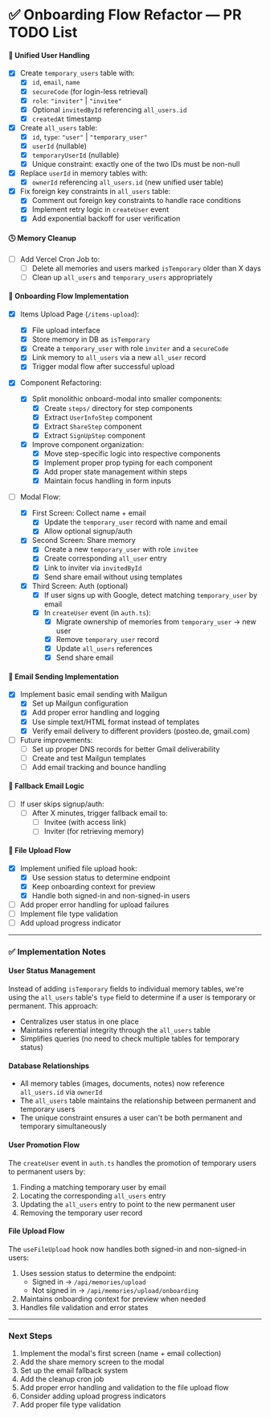 # ✅ Onboarding Flow Refactor — PR TODO List

#### 🧠 Unified User Handling

- [x] Create `temporary_users` table with:
  - [x] `id`, `email`, `name`
  - [x] `secureCode` (for login-less retrieval)
  - [x] `role`: `"inviter"` | `"invitee"`
  - [x] Optional `invitedById` referencing `all_users.id`
  - [x] `createdAt` timestamp
- [x] Create `all_users` table:
  - [x] `id`, `type`: `"user"` | `"temporary_user"`
  - [x] `userId` (nullable)
  - [x] `temporaryUserId` (nullable)
  - [x] Unique constraint: exactly one of the two IDs must be non-null
- [x] Replace `userId` in memory tables with:
  - [x] `ownerId` referencing `all_users.id` (new unified user table)
- [x] Fix foreign key constraints in `all_users` table:
  - [x] Comment out foreign key constraints to handle race conditions
  - [x] Implement retry logic in `createUser` event
  - [x] Add exponential backoff for user verification

#### 🕓 Memory Cleanup

- [ ] Add Vercel Cron Job to:
  - [ ] Delete all memories and users marked `isTemporary` older than X days
  - [ ] Clean up `all_users` and `temporary_users` appropriately

#### 🧩 Onboarding Flow Implementation

- [x] Items Upload Page (`/items-upload`):

  - [x] File upload interface
  - [x] Store memory in DB as `isTemporary`
  - [x] Create a `temporary_user` with role `inviter` and a `secureCode`
  - [x] Link memory to `all_users` via a new `all_user` record
  - [x] Trigger modal flow after successful upload

- [x] Component Refactoring:

  - [x] Split monolithic onboard-modal into smaller components:
    - [x] Create `steps/` directory for step components
    - [x] Extract `UserInfoStep` component
    - [x] Extract `ShareStep` component
    - [x] Extract `SignUpStep` component
  - [x] Improve component organization:
    - [x] Move step-specific logic into respective components
    - [x] Implement proper prop typing for each component
    - [x] Add proper state management within steps
    - [x] Maintain focus handling in form inputs

- [ ] Modal Flow:
  - [x] First Screen: Collect name + email
    - [x] Update the `temporary_user` record with name and email
    - [x] Allow optional signup/auth
  - [x] Second Screen: Share memory
    - [x] Create a new `temporary_user` with role `invitee`
    - [x] Create corresponding `all_user` entry
    - [x] Link to inviter via `invitedById`
    - [x] Send share email without using templates
  - [x] Third Screen: Auth (optional)
    - [x] If user signs up with Google, detect matching `temporary_user` by email
    - [x] In `createUser` event (in `auth.ts`):
      - [x] Migrate ownership of memories from `temporary_user` → new user
      - [x] Remove `temporary_user` record
      - [x] Update `all_users` references
      - [x] Send share email

#### 📨 Email Sending Implementation

- [x] Implement basic email sending with Mailgun
  - [x] Set up Mailgun configuration
  - [x] Add proper error handling and logging
  - [x] Use simple text/HTML format instead of templates
  - [x] Verify email delivery to different providers (posteo.de, gmail.com)
- [ ] Future improvements:
  - [ ] Set up proper DNS records for better Gmail deliverability
  - [ ] Create and test Mailgun templates
  - [ ] Add email tracking and bounce handling

#### 📨 Fallback Email Logic

- [ ] If user skips signup/auth:
  - [ ] After X minutes, trigger fallback email to:
    - [ ] Invitee (with access link)
    - [ ] Inviter (for retrieving memory)

#### 🔄 File Upload Flow

- [x] Implement unified file upload hook:
  - [x] Use session status to determine endpoint
  - [x] Keep onboarding context for preview
  - [x] Handle both signed-in and non-signed-in users
- [ ] Add proper error handling for upload failures
- [ ] Implement file type validation
- [ ] Add upload progress indicator

---

### ✅ Implementation Notes

#### User Status Management

Instead of adding `isTemporary` fields to individual memory tables, we're using the `all_users` table's `type` field to determine if a user is temporary or permanent. This approach:

- Centralizes user status in one place
- Maintains referential integrity through the `all_users` table
- Simplifies queries (no need to check multiple tables for temporary status)

#### Database Relationships

- All memory tables (images, documents, notes) now reference `all_users.id` via `ownerId`
- The `all_users` table maintains the relationship between permanent and temporary users
- The unique constraint ensures a user can't be both permanent and temporary simultaneously

#### User Promotion Flow

The `createUser` event in `auth.ts` handles the promotion of temporary users to permanent users by:

1. Finding a matching temporary user by email
2. Locating the corresponding `all_users` entry
3. Updating the `all_users` entry to point to the new permanent user
4. Removing the temporary user record

#### File Upload Flow

The `useFileUpload` hook now handles both signed-in and non-signed-in users:

1. Uses session status to determine the endpoint:
   - Signed in → `/api/memories/upload`
   - Not signed in → `/api/memories/upload/onboarding`
2. Maintains onboarding context for preview when needed
3. Handles file validation and error states

---

### Next Steps

1. Implement the modal's first screen (name + email collection)
2. Add the share memory screen to the modal
3. Set up the email fallback system
4. Add the cleanup cron job
5. Add proper error handling and validation to the file upload flow
6. Consider adding upload progress indicators
7. Add proper file type validation
